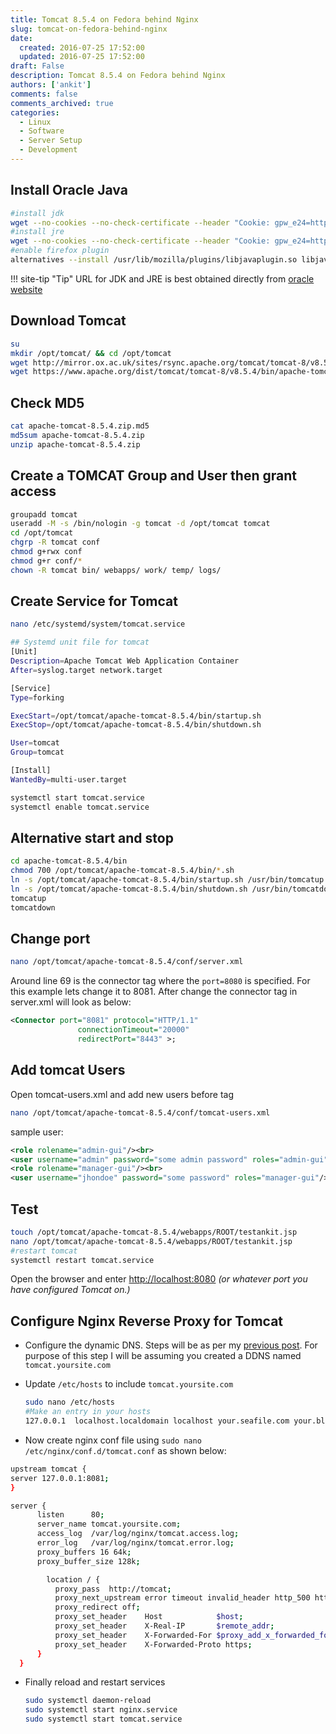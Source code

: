 ```yaml
---
title: Tomcat 8.5.4 on Fedora behind Nginx
slug: tomcat-on-fedora-behind-nginx
date: 
  created: 2016-07-25 17:52:00
  updated: 2016-07-25 17:52:00
draft: False
description: Tomcat 8.5.4 on Fedora behind Nginx
authors: ['ankit']
comments: false
comments_archived: true
categories:
  - Linux
  - Software
  - Server Setup
  - Development
---
```


## Install Oracle Java

```bash linenums="1"
#install jdk
wget --no-cookies --no-check-certificate --header "Cookie: gpw_e24=http%3A%2F%2Fwww.oracle.com%2F; oraclelicense=accept-securebackup-cookie" "http://download.oracle.com/otn-pub/java/jdk/8u102-b14/jdk-8u102-linux-i586.rpm"
#install jre
wget --no-cookies --no-check-certificate --header "Cookie: gpw_e24=http://www.oracle.com/ oraclelicense=accept-securebackup-cookie" "http://download.oracle.com/otn-pub/java/jdk/8u102-b14/jre-8u102-linux-i586.rpm"
#enable firefox plugin
alternatives --install /usr/lib/mozilla/plugins/libjavaplugin.so libjavaplugin.so /usr/java/jdk1.8.0_102/jre/lib/i386/libnpjp2.so 20000
```

!!! site-tip "Tip"
    URL for JDK and JRE is best obtained directly from [oracle website](http://www.oracle.com/technetwork/java/javase/downloads/index.html)

<!-- more -->

## Download Tomcat

```bash linenums="1"
su
mkdir /opt/tomcat/ && cd /opt/tomcat
wget http://mirror.ox.ac.uk/sites/rsync.apache.org/tomcat/tomcat-8/v8.5.4/bin/apache-tomcat-8.5.4.zip
wget https://www.apache.org/dist/tomcat/tomcat-8/v8.5.4/bin/apache-tomcat-8.5.4.zip.md5
```

## Check MD5

```bash linenums="1"
cat apache-tomcat-8.5.4.zip.md5
md5sum apache-tomcat-8.5.4.zip
unzip apache-tomcat-8.5.4.zip
```

## Create a TOMCAT Group and User then grant access

```bash linenums="1"
groupadd tomcat
useradd -M -s /bin/nologin -g tomcat -d /opt/tomcat tomcat
cd /opt/tomcat
chgrp -R tomcat conf
chmod g+rwx conf
chmod g+r conf/*
chown -R tomcat bin/ webapps/ work/ temp/ logs/
```

## Create Service for Tomcat

```bash
nano /etc/systemd/system/tomcat.service
```

```bash linenums="1" title="/etc/systemd/system/tomcat.service"
## Systemd unit file for tomcat
[Unit]
Description=Apache Tomcat Web Application Container
After=syslog.target network.target

[Service]
Type=forking

ExecStart=/opt/tomcat/apache-tomcat-8.5.4/bin/startup.sh
ExecStop=/opt/tomcat/apache-tomcat-8.5.4/bin/shutdown.sh

User=tomcat
Group=tomcat

[Install]
WantedBy=multi-user.target

```

```bash linenums="1"
systemctl start tomcat.service
systemctl enable tomcat.service
```

## Alternative start and stop

```bash linenums="1"
cd apache-tomcat-8.5.4/bin
chmod 700 /opt/tomcat/apache-tomcat-8.5.4/bin/*.sh
ln -s /opt/tomcat/apache-tomcat-8.5.4/bin/startup.sh /usr/bin/tomcatup
ln -s /opt/tomcat/apache-tomcat-8.5.4/bin/shutdown.sh /usr/bin/tomcatdown
tomcatup
tomcatdown
```

## Change port

```bash
nano /opt/tomcat/apache-tomcat-8.5.4/conf/server.xml
```

Around line 69 is the connector tag where the `port=8080` is specified. For this example lets change it to 8081. After change the connector tag in server.xml will look as below:

```xml linenums="1" title="/opt/tomcat/apache-tomcat-8.5.4/conf/server.xml"
<Connector port="8081" protocol="HTTP/1.1"
               connectionTimeout="20000"
               redirectPort="8443" >;
```

## Add tomcat Users

Open tomcat-users.xml and add new users before <tomcat-user> tag

```bash
nano /opt/tomcat/apache-tomcat-8.5.4/conf/tomcat-users.xml
```
sample user:
```xml linenums="1" title="/opt/tomcat/apache-tomcat-8.5.4/conf/tomcat-users.xml"
<role rolename="admin-gui"/><br>
<user username="admin" password="some admin password" roles="admin-gui"/><br>
<role rolename="manager-gui"/><br>
<user username="jhondoe" password="some password" roles="manager-gui"/>
```

## Test

```bash linenums="1"
touch /opt/tomcat/apache-tomcat-8.5.4/webapps/ROOT/testankit.jsp
nano /opt/tomcat/apache-tomcat-8.5.4/webapps/ROOT/testankit.jsp
#restart tomcat
systemctl restart tomcat.service
```

Open the browser and enter [http://localhost:8080](http://localhost:8080) <em>(or whatever port you have configured Tomcat on.)</em>

## Configure Nginx Reverse Proxy for Tomcat

* Configure the dynamic DNS. Steps will be as per my [previous post](./2016-07-20-ddclient-on-fedora-2.md). For purpose of this step I will be assuming you created a DDNS named `tomcat.yoursite.com`
  
* Update `/etc/hosts` to include `tomcat.yoursite.com`

  ```bash linenums="1" title="/etc/hosts"
  sudo nano /etc/hosts
  #Make an entry in your hosts
  127.0.0.1  localhost.localdomain localhost your.seafile.com your.blog.com tomcat.yoursite.com
  ```
  
* Now create nginx conf file using `sudo nano /etc/nginx/conf.d/tomcat.conf` as shown below:
  
```bash linenums="1" title="/etc/nginx/conf.d/tomcat.conf"
upstream tomcat {
server 127.0.0.1:8081;
}

server {
      listen      80;
      server_name tomcat.yoursite.com;
      access_log  /var/log/nginx/tomcat.access.log;
      error_log   /var/log/nginx/tomcat.error.log;
      proxy_buffers 16 64k;
      proxy_buffer_size 128k;

        location / {
          proxy_pass  http://tomcat;
          proxy_next_upstream error timeout invalid_header http_500 http_502 http_503 http_504;
          proxy_redirect off;
          proxy_set_header    Host            $host;
          proxy_set_header    X-Real-IP       $remote_addr;
          proxy_set_header    X-Forwarded-For $proxy_add_x_forwarded_for;
          proxy_set_header    X-Forwarded-Proto https;
      }
  }
```

* Finally reload and restart services

  ```bash linenums="1"
  sudo systemctl daemon-reload
  sudo systemctl start nginx.service
  sudo systemctl start tomcat.service
  ```
